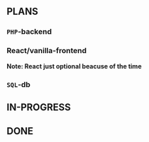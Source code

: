 ## PLANS
### `PHP`-backend
### React/vanilla-frontend
**Note: React just optional beacuse of the time**
### `SQL`-db
## IN-PROGRESS
## DONE